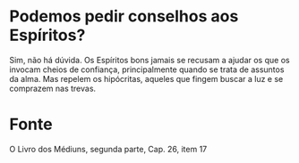 # Podemos pedir conselhos aos Espíritos?

Sim, não há dúvida. Os Espíritos bons jamais se recusam a ajudar os que os invocam cheios de confiança, principalmente quando se trata de assuntos da alma. Mas repelem os hipócritas, aqueles que fingem buscar a luz e se comprazem nas trevas.

# Fonte
O Livro dos Médiuns, segunda parte, Cap. 26, item 17